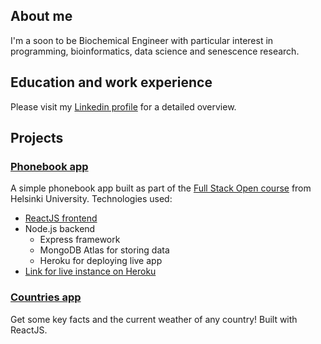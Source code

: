 ## About me
I'm a soon to be Biochemical Engineer with particular interest in programming, bioinformatics, data science and senescence research.

## Education and work experience
Please visit my [Linkedin profile](https://www.linkedin.com/in/leonardopl/) for a detailed overview.

## Projects
### [Phonebook app](https://github.com/leonardopl/full-stack-open-2021-part3)
A simple phonebook app built as part of the [Full Stack Open course](https://fullstackopen.com/en/) from Helsinki University. Technologies used:
- [ReactJS frontend](https://github.com/leonardopl/full-stack-open-2020/tree/main/part2/phonebook)
- Node.js backend
  - Express framework
  - MongoDB Atlas for storing data
  - Heroku for deploying live app
- [Link for live instance on Heroku](https://powerful-reef-17205.herokuapp.com/)

### [Countries app](https://github.com/leonardopl/full-stack-open-2020/tree/main/part2/countries)
Get some key facts and the current weather of any country! Built with ReactJS.
